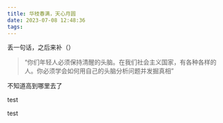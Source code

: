 ```yaml
---
title: 华枝春满，天心月圆
date: 2023-07-08 12:48:36
tags:
---
```

丢一句话，之后来补（）
<!--more-->
> “你们年轻人必须保持清醒的头脑。在我们社会主义国家，有各种各样的人。你必须学会如何用自己的头脑分析问题并发掘真相”
<p>不知道高到哪里去了<p>
<p>test<p>

test